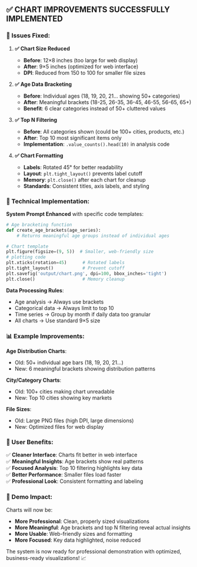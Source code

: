 ## ✅ CHART IMPROVEMENTS SUCCESSFULLY IMPLEMENTED

### 🎯 Issues Fixed:

1. **✅ Chart Size Reduced**
   - **Before**: 12×8 inches (too large for web display)
   - **After**: 9×5 inches (optimized for web interface)
   - **DPI**: Reduced from 150 to 100 for smaller file sizes

2. **✅ Age Data Bracketing**
   - **Before**: Individual ages (18, 19, 20, 21... showing 50+ categories)
   - **After**: Meaningful brackets (18-25, 26-35, 36-45, 46-55, 56-65, 65+)
   - **Benefit**: 6 clear categories instead of 50+ cluttered values

3. **✅ Top N Filtering**
   - **Before**: All categories shown (could be 100+ cities, products, etc.)
   - **After**: Top 10 most significant items only
   - **Implementation**: `.value_counts().head(10)` in analysis code

4. **✅ Chart Formatting**
   - **Labels**: Rotated 45° for better readability
   - **Layout**: `plt.tight_layout()` prevents label cutoff
   - **Memory**: `plt.close()` after each chart for cleanup
   - **Standards**: Consistent titles, axis labels, and styling

### 🔧 Technical Implementation:

**System Prompt Enhanced** with specific code templates:
```python
# Age bracketing function
def create_age_brackets(age_series):
    # Returns meaningful age groups instead of individual ages

# Chart template
plt.figure(figsize=(9, 5))  # Smaller, web-friendly size
# plotting code
plt.xticks(rotation=45)      # Rotated labels
plt.tight_layout()           # Prevent cutoff
plt.savefig('output/chart.png', dpi=100, bbox_inches='tight')
plt.close()                  # Memory cleanup
```

**Data Processing Rules**:
- Age analysis → Always use brackets
- Categorical data → Always limit to top 10
- Time series → Group by month if daily data too granular
- All charts → Use standard 9×5 size

### 📊 Example Improvements:

**Age Distribution Charts**:
- Old: 50+ individual age bars (18, 19, 20, 21...)
- New: 6 meaningful brackets showing distribution patterns

**City/Category Charts**:
- Old: 100+ cities making chart unreadable
- New: Top 10 cities showing key markets

**File Sizes**:
- Old: Large PNG files (high DPI, large dimensions)
- New: Optimized files for web display

### 🚀 User Benefits:

✅ **Cleaner Interface**: Charts fit better in web interface  
✅ **Meaningful Insights**: Age brackets show real patterns  
✅ **Focused Analysis**: Top 10 filtering highlights key data  
✅ **Better Performance**: Smaller files load faster  
✅ **Professional Look**: Consistent formatting and labeling  

### 🎯 Demo Impact:

Charts will now be:
- **More Professional**: Clean, properly sized visualizations
- **More Meaningful**: Age brackets and top N filtering reveal actual insights
- **More Usable**: Web-friendly sizes and formatting
- **More Focused**: Key data highlighted, noise reduced

The system is now ready for professional demonstration with optimized, business-ready visualizations! 📈
